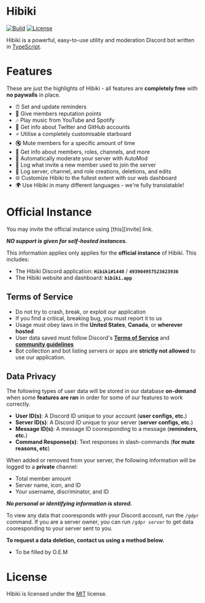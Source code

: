 # Hibiki

[![Build][badge-workflow]][workflow]
[![License][badge-license]][license]

[license]: LICENSE "Hibiki is licensed under the MIT license."
[workflow]: https://github.com/sysdotini/hibiki/actions?query=workflow%3Apush "Main GitHub workflow action."

<!-- Badges -->

[badge-workflow]: https://img.shields.io/github/workflow/status/sysdotini/hibiki/Push "Shields.io badge for workflow status."
[badge-license]: https://img.shields.io/badge/license-MIT-orange.svg "Shields.io badge for the GNU AGPLv3."

Hibiki is a powerful, easy-to-use utility and moderation Discord bot written in [TypeScript][typescript].

# Features

These are just the highlights of Hibiki - all features are **completely free** with **no paywalls** in place.

- ⏰ Set and update reminders
- 🌟 Give members reputation points
- 🎶 Play music from YouTube and Spotify
- 👥 Get info about Twitter and GitHub accounts
- ⭐ Utilise a completely customisable starboard
- 🔇 Mute members for a specific amount of time
- 💬 Get info about members, roles, channels, and more
- 🤖 Automatically moderate your server with AutoMod
- 🔗 Log what invite a new member used to join the server
- 📜 Log server, channel, and role creations, deletions, and edits
- 🌐 Customize Hibiki to the fullest extent with our web dashboard
- 🌍 Use Hibiki in many different languages - we're fully translatable!

# Official Instance

You may invite the official instance using [this][invite] link.

**_NO support is given for self-hosted instances._**

This information applies only applies for the **official instance** of Hibiki. This includes:

- The Hibiki Discord application: **`Hibiki#1448`** / **`493904957523623936`**
- The Hibiki website and dashboard: **`hibiki.app`**

## Terms of Service

- Do not try to crash, break, or exploit our application
- If you find a critical, breaking bug, you must report it to us
- Usage must obey laws in the **United States**, **Canada**, or **wherever hosted**
- User data saved must follow Discord's **[Terms of Service][discord_tos]** and **[community guidelines][discord_cg]**
- Bot collection and bot listing servers or apps are **strictly not allowed** to use our application.

## Data Privacy

The following types of user data will be stored in our database **on-demand** when some **features are ran** in order for some of our features to work correctly.

- **User ID(s)**: A Discord ID unique to your account (**user configs, etc.**)
- **Server ID(s)**: A Discord ID unique to your server (**server configs, etc.**)
- **Message ID(s)**: A message ID cooresponding to a message (**reminders, etc.**)
- **Command Response(s)**: Text responses in slash-commands (**for mute reasons, etc**)

When added or removed from your server, the following information will be logged to a **private** channel:

- Total member amount
- Server name, icon, and ID
- Your username, discriminator, and ID

**_No personal or identifying information is stored._**

To view any data that cooresponds with your Discord account, run the `/gdpr` command. If you are a server owner, you can run `/gdpr server` to get data cooresponding to your server sent to you.

**To request a data deletion, contact us using a method below.**

- To be filled by O.E.M

# License

Hibiki is licensed under the [MIT][license] license.

[typescript]: https://www.typescriptlang.org/ "TypeScript's website."

<!-- Legalese mumbo jumbo -->

[discord_tos]: https://discord.com/terms "Discord's Terms of Service"
[discord_cg]: https://discord.com/guidelines "Discord's Community Guidelines"
[license]: LICENSE "MIT License file"
